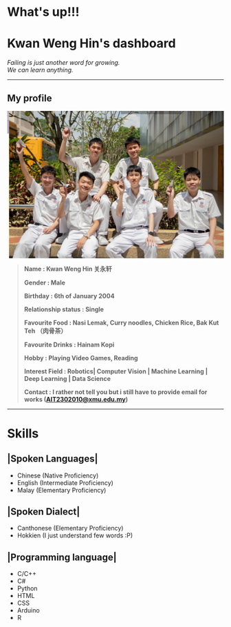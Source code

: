 # What's up!!!
# Kwan Weng Hin's dashboard
*Failing is just another word for growing.*   
*We can learn anything.*

-----------------------------------------------------
## My profile
 <img decoding="async" align="center" src="images/campusLifePic2.png">

> **Name                : Kwan Weng Hin 关永轩**
>
> **Gender              : Male**
>
> **Birthday            : 6th of January 2004**
>
> **Relationship status : Single**
>
>**Favourite Food       : Nasi Lemak, Curry noodles, Chicken Rice, Bak Kut Teh （肉骨茶）**
>
>**Favourite Drinks     : Hainam Kopi**
>
>**Hobby                : Playing Video Games, Reading** 
>
>**Interest Field       : Robotics| Computer Vision | Machine Learning | Deep Learning | Data Science**
>
>**Contact              : I rather not tell you but i still have to provide email for works (AIT2302010@xmu.edu.my)**

-----------------------------------------------------

# Skills

 ## |Spoken Languages|
* Chinese (Native Proficiency)
* English (Intermediate Proficiency)
* Malay   (Elementary Proficiency)

 ## |Spoken Dialect|
* Canthonese (Elementary Proficiency)
* Hokkien (I just understand few words :P) 

 ## |Programming language|
* C/C++
* C#
* Python
* HTML
* CSS
* Arduino
* R


